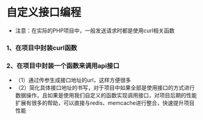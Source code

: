 # 自定义接口编程
* 注意：在实际的PHP项目中，一般发送请求时都是使用curl相关函数
### 1、在项目中封装curl函数
### 2、在项目中封装一个函数来调用api接口
* （1）通过传参生成接口地址的url，这样方便很多
* （2）简化具体接口地址的书写，对于项目中如果全部是使用接口的方式进行数据操作，且如果是使用我们自定义的函数实现调用接口，对项目后期的性能扩展有很多的帮助，可以直接与redis、memcache进行整合，快速提升项目性能
